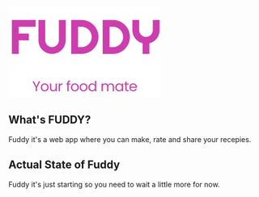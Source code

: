 ![Fuddy Logo](/src/assets/logo/fuddyPriExt.svg)

## What's FUDDY?
Fuddy it's a web app where you can make, rate and share your recepies.

## Actual State of Fuddy
Fuddy it's just starting so you need to wait a little more for now.

